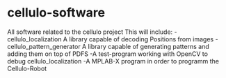 # cellulo-software
All software related to the cellulo project
This will include:
 -cellulo_localization A library capable of decoding Positions from images
 -cellulo_pattern_generator A library capable of generating patterns and adding them on top of PDFS
 -A test-program working with OpenCV to debug cellulo_localization
 -A MPLAB-X program in order to programm the Cellulo-Robot
